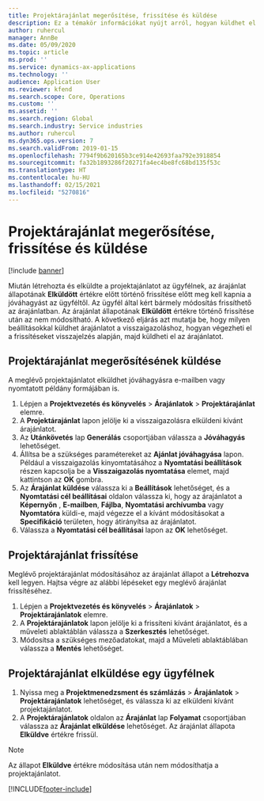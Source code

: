 ```yaml
---
title: Projektárajánlat megerősítése, frissítése és küldése
description: Ez a témakör információkat nyújt arról, hogyan küldhet el egy árajánlatot az ügyfélnek megerősítésre, módosíthatja azt a visszajelzések alapján, majd hogyan küldheti újra az árajánlatot.
author: ruhercul
manager: AnnBe
ms.date: 05/09/2020
ms.topic: article
ms.prod: ''
ms.service: dynamics-ax-applications
ms.technology: ''
audience: Application User
ms.reviewer: kfend
ms.search.scope: Core, Operations
ms.custom: ''
ms.assetid: ''
ms.search.region: Global
ms.search.industry: Service industries
ms.author: ruhercul
ms.dyn365.ops.version: 7
ms.search.validFrom: 2019-01-15
ms.openlocfilehash: 7794f9b620165b3ce914e42693faa792e3918854
ms.sourcegitcommit: fa32b1893286f20271fa4ec4be8fc68bd135f53c
ms.translationtype: HT
ms.contentlocale: hu-HU
ms.lasthandoff: 02/15/2021
ms.locfileid: "5270816"
---
```

# <a name="confirm-update-and-send-a-project-quotation"></a>Projektárajánlat megerősítése, frissítése és küldése

[!include [banner](../includes/banner.md)]

Miután létrehozta és elküldte a projektajánlatot az ügyfélnek, az árajánlat állapotának **Elküldött** értékre előtt történő frissítése előtt meg kell kapnia a jóváhagyást az ügyféltől. Az ügyfél által kért bármely módosítás frissíthető az árajánlatban. Az árajánlat állapotának **Elküldött** értékre történő frissítése után az nem módosítható. A következő eljárás azt mutatja be, hogy milyen beállításokkal küldhet árajánlatot a visszaigazoláshoz, hogyan végezheti el a frissítéseket visszajelzés alapján, majd küldheti el az árajánlatot.

## <a name="send-a-project-quotation-confirmation"></a>Projektárajánlat megerősítésének küldése  

A meglévő projektajánlatot elküldhet jóváhagyásra e-mailben vagy nyomtatott példány formájában is. 

1. Lépjen a **Projektvezetés és könyvelés** > **Árajánlatok** > **Projektárajánlat** elemre. 
2. A **Projektárajánlat** lapon jelölje ki a visszaigazolásra elküldeni kívánt árajánlatot. 
3. Az **Utánkövetés** lap **Generálás** csoportjában válassza a **Jóváhagyás** lehetőséget. 
4. Állítsa be a szükséges paramétereket az **Ajánlat jóváhagyása** lapon. Például a visszaigazolás kinyomtatásához a **Nyomtatási beállítások** részen kapcsolja be a **Visszaigazolás nyomtatása** elemet, majd kattintson az **OK** gombra.
5. Az **Árajánlat küldése** válassza ki a **Beállítások** lehetőséget, és a **Nyomtatási cél beállításai** oldalon válassza ki, hogy az árajánlatot a **Képernyőn** , **E-mailben**, **Fájlba**, **Nyomtatási archívumba** vagy **Nyomtatóra** küldi-e, majd végezze el a kívánt módosításokat a **Specifikáció** területen, hogy átirányítsa az árajánlatot.
6. Válassza a **Nyomtatási cél beállításai** lapon az **OK** lehetőséget.  

## <a name="update-a-project-quotation"></a>Projektárajánlat frissítése

Meglévő projektárajánlat módosításához az árajánlat állapot a **Létrehozva** kell legyen. Hajtsa végre az alábbi lépéseket egy meglévő árajánlat frissítéséhez. 

1. Lépjen a **Projektvezetés és könyvelés** > **Árajánlatok** > **Projektárajánlatok** elemre.
2. A **Projektárajánlatok** lapon jelölje ki a frissíteni kívánt árajánlatot, és a műveleti ablaktáblán válassza a **Szerkesztés** lehetőséget.
3. Módosítsa a szükséges mezőadatokat, majd a Műveleti ablaktáblában válassza a **Mentés** lehetőséget.  

## <a name="send-a-project-quotation-to-a-customer"></a>Projektárajánlat elküldése egy ügyfélnek 

1. Nyissa meg a **Projektmenedzsment és számlázás** > **Árajánlatok** > **Projektárajánlatok** lehetőséget, és válassza ki az elküldeni kívánt projektajánlatot.
2. A **Projektárajánlatok** oldalon az **Árajánlat** lap **Folyamat** csoportjában válassza az **Árajánlat elküldése** lehetőséget. Az árajánlat állapota **Elküldve** értékre frissül.

> [!NOTE]
> Az állapot **Elküldve** értékre módosítása után nem módosíthatja a projektajánlatot.


[!INCLUDE[footer-include](../includes/footer-banner.md)]